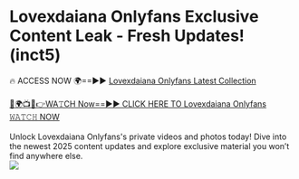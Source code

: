 # Lovexdaiana Onlyfans Exclusive Content Leak - Fresh Updates! (inct5)

🔥 ACCESS NOW 🌍==►► <a href="https://tinyurl.com/kvy9nzfs" rel="nofollow">Lovexdaiana Onlyfans Latest Collection</a>
<br><br>
[🔴🌍📺📱👉WA𝚃CH Now==►► CLICK HERE TO Lovexdaiana Onlyfans 𝚆𝙰𝚃𝙲𝙷 NOW](https://tinyurl.com/kvy9nzfs)
<br><br>
Unlock Lovexdaiana Onlyfans's private videos and photos today! Dive into the newest 2025 content updates and explore exclusive material you won’t find anywhere else.
<br>
<a href="https://tinyurl.com/kvy9nzfs" rel="nofollow" data-target="animated-image.originalLink"><img src="https://camo.githubusercontent.com/8a4f000d20f83aca3bf7ec5f350d767afa0574a8a352519fd8cfa583a6f93a33/68747470733a2f2f692e696d6775722e636f6d2f644a486b345a712e676966" data-canonical-src="https://i.imgur.com/dJHk4Zq.gif" style="max-width: 100%; display: inline-block;" data-target="animated-image.originalImage"></a>
<br>
